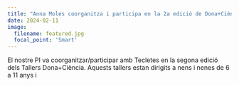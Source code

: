 ```yaml
---
title: "Anna Moles coorganitza i participa en la 2a edició de Dona+Ciència amb Tecletes."
date: 2024-02-11
image:
  filename: featured.jpg
  focal_point: 'Smart'
---
```


El nostre PI va coorganitzar/participar amb Tecletes en la segona edició dels Tallers Dona+Ciència. Aquests tallers estan dirigits a nens i nenes de 6 a 11 anys i